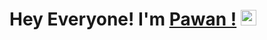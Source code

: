 # Hey Everyone! I'm [Pawan !](https://github.com/luvkushDwi) <img src="https://github.com/himanshusharma89/himanshusharma89/blob/master/Hi.gif" height="25px">
<!--
**luvkushdwi/luvkushdwi** is a ✨ _special_ ✨ repository because its `README.md` (this file) appears on your GitHub profile.

Here are some ideas to get you started:

- 🔭 I’m currently working on ...
- 🌱 I’m currently learning ...
- 👯 I’m looking to collaborate on ...
- 🤔 I’m looking for help with ...
- 💬 Ask me about ...
- 📫 How to reach me: ...
- 😄 Pronouns: ...
- ⚡ Fun fact: ...
-->
